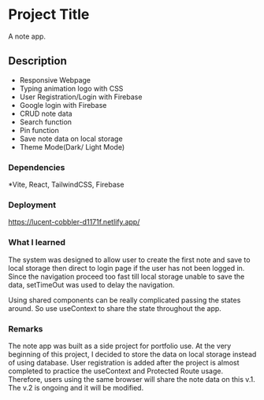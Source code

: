 # Project Title
A note app.

## Description
- Responsive Webpage
- Typing animation logo with CSS
- User Registration/Login with Firebase
- Google login with Firebase
- CRUD note data
- Search function
- Pin function
- Save note data on local storage
- Theme Mode(Dark/ Light Mode)




### Dependencies
*Vite, React, TailwindCSS, Firebase



### Deployment
https://lucent-cobbler-d1171f.netlify.app/

### What I learned
The system was designed to allow user to create the first note and save to local storage then direct to login page if the user has not been logged in. Since the navigation proceed too fast till local storage unable to save the data, setTimeOut was used to delay the navigation.

Using shared components can be really complicated passing the states around. So use useContext to share the state throughout the app.



### Remarks
The note app was built as a side project for portfolio use. 
At the very beginning of this project, I decided to store the data on local storage instead of using database.
User registration is added after the project is almost completed to practice the useContext and Protected Route usage.
Therefore, users using the same browser will share the note data on this v.1.
The v.2 is ongoing and it will be modified.


